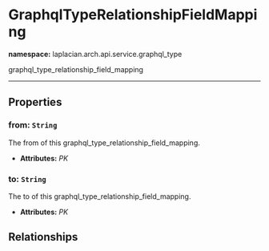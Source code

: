 # **GraphqlTypeRelationshipFieldMapping**
**namespace:** laplacian.arch.api.service.graphql_type

graphql_type_relationship_field_mapping



---

## Properties

### from: `String`
The from of this graphql_type_relationship_field_mapping.
- **Attributes:** *PK*

### to: `String`
The to of this graphql_type_relationship_field_mapping.
- **Attributes:** *PK*

## Relationships